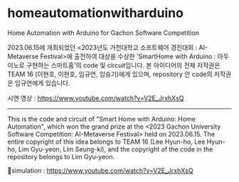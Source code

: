 # homeautomationwitharduino
Home Automation with Arduino for Gachon Software Competition

2023.06.15에 개최되었던 <2023년도 가천대학교 소프트웨어 경진대회 : AI-Metaverse Festival>에 출전하여 대상을 수상한 'SmartHome with Arduino : 아두이노로 구현하는 스마트홈'의 code 및 circuit입니다. 본 아이디어의 전체 저작권은 TEAM 16 (이현호, 이현호, 임규연, 임승기)에게 있으며, repository 안 code의 저작권은 임규연에게 있습니다.

시연 영상 : https://www.youtube.com/watch?v=V2E_JrxhXsQ

--------------------------------------------------

This is the code and circuit of "Smart Home with Arduino: Home Automation", which won the grand prize at the <2023 Gachon University Software Competition: AI-Metaverse Festival> held on 2023.06.15. The entire copyright of this idea belongs to TEAM 16 (Lee Hyun-ho, Lee Hyun-ho, Lim Gyu-yeon, Lim Seung-ki), and the copyright of the code in the repository belongs to Lim Gyu-yeon.

simulation : https://www.youtube.com/watch?v=V2E_JrxhXsQ
